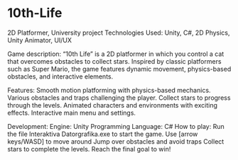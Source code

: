 # 10th-Life
2D Platformer, University project
Technologies Used: Unity, C#, 2D Physics, Unity Animator, UI/UX

Game description:
“10th Life” is a 2D platformer in which you control a cat that overcomes obstacles to collect stars. Inspired by classic platformers such as Super Mario, the game features dynamic movement, physics-based obstacles, and interactive elements.

Features:
Smooth motion platforming with physics-based mechanics.
Various obstacles and traps challenging the player.
Collect stars to progress through the levels.
Animated characters and environments with exciting effects.
Interactive main menu and settings.

Development:
Engine: Unity
Programming Language: C#
How to play:
Run the file Interaktiva Datorgrafika.exe to start the game.
Use [arrow keys/WASD] to move around
Jump over obstacles and avoid traps
Collect stars to complete the levels.
Reach the final goal to win!
